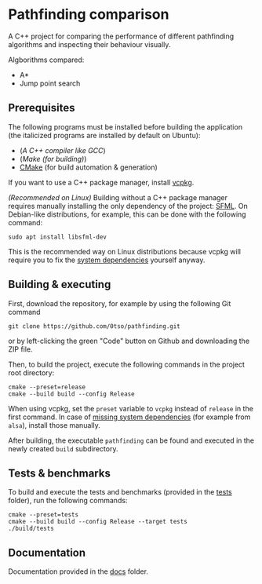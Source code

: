 # Pathfinding comparison

A C++ project for comparing the performance of different pathfinding algorithms and inspecting their behaviour visually.

Algborithms compared:
* A*
* Jump point search

## Prerequisites
The following programs must be installed before building the application (the italicized programs are installed by default on Ubuntu):
* (_A C++ compiler like GCC_)
* (_Make (for building)_)
* [CMake](https://cmake.org/) (for build automation & generation)

If you want to use a C++ package manager, install [vcpkg](https://learn.microsoft.com/en-us/vcpkg/get_started/get-started).

_(Recommended on Linux)_ Building without a C++ package manager requires manually installing the only dependency of the project: [SFML](https://www.sfml-dev.org/). On Debian-like distributions, for example, this can be done with the following command:
```
sudo apt install libsfml-dev
```
This is the recommended way on Linux distributions because vcpkg will require you to fix the [system dependencies](https://learn.microsoft.com/en-us/vcpkg/troubleshoot/build-failures#missing-system-dependencies) yourself anyway.

## Building & executing
First, download the repository, for example by using the following Git command
```
git clone https://github.com/0tso/pathfinding.git
```
or by left-clicking the green "Code" button on Github and downloading the ZIP file.

Then, to build the project, execute the following commands in the project root directory:
```
cmake --preset=release
cmake --build build --config Release
```
When using vcpkg, set the `preset` variable to `vcpkg` instead of `release` in the first command.
In case of [missing system dependencies](https://learn.microsoft.com/en-us/vcpkg/troubleshoot/build-failures#missing-system-dependencies) (for example from `alsa`), install those manually.

After building, the executable `pathfinding` can be found and executed in the newly created `build` subdirectory.

## Tests & benchmarks
To build and execute the tests and benchmarks (provided in the [tests](./tests/) folder), run the following commands:
```
cmake --preset=tests
cmake --build build --config Release --target tests
./build/tests
```

## Documentation
Documentation provided in the [docs](./docs/) folder.